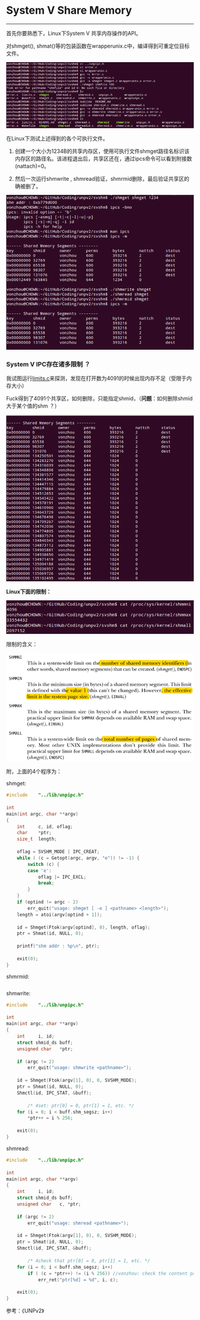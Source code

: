 # System V Share Memory

---

首先你要熟悉下，Linux下System V 共享内存操作的API。

对shmget(), shmat()等的包装函数在wrapperunix.c中，编译得到可重定位目标文件。

![](svshm-compile.png)

在Linux下测试上述得到的各个可执行文件。

1. 创建一个大小为1234B的共享内存区，使用可执行文件shmget路径名标识该内存区的路径名。该进程退出后，共享区还在，通过ipcs命令可以看到附接数(nattach)=0。

2. 然后一次运行shmwrite , shmread验证，shmrmid删除，最后验证共享区的确被删了。

![](svshm-op.png)

### System V IPC存在诸多限制 ？

我试图运行[limits.c](limits.c)来探测，发现在打开数为4091的时候出现内存不足（受限于内存大小）

Fuck得到了4091个共享区，如何删除，只能指定shmid，（**问题**：如何删除shmid大于某个值的shm ？）

![](svshm-limit.png)

**Linux下面的限制：**

![](svshm-linux-limit1.png)

限制的含义：

![](svshm-linux-limit2.png)


附，上面的4个程序为：

shmget:
```C
#include	"../lib/unpipc.h"

int
main(int argc, char **argv)
{
	int		c, id, oflag;
	char	*ptr;
	size_t	length;

	oflag = SVSHM_MODE | IPC_CREAT;
	while ( (c = Getopt(argc, argv, "e")) != -1) {
		switch (c) {
		case 'e':
			oflag |= IPC_EXCL;
			break;
		}
	}
	if (optind != argc - 2)
		err_quit("usage: shmget [ -e ] <pathname> <length>");
	length = atoi(argv[optind + 1]);

	id = Shmget(Ftok(argv[optind], 0), length, oflag);
	ptr = Shmat(id, NULL, 0);

	printf("shm addr : %p\n", ptr);

	exit(0);
}

```

shmrmid:
```C

```

shmwrite:
```C
#include	"../lib/unpipc.h"

int
main(int argc, char **argv)
{
	int		i, id;
	struct shmid_ds	buff;
	unsigned char	*ptr;

	if (argc != 2)
		err_quit("usage: shmwrite <pathname>");

	id = Shmget(Ftok(argv[1], 0), 0, SVSHM_MODE);
	ptr = Shmat(id, NULL, 0);
	Shmctl(id, IPC_STAT, &buff);

		/* 4set: ptr[0] = 0, ptr[1] = 1, etc. */
	for (i = 0; i < buff.shm_segsz; i++)
		*ptr++ = i % 256;

	exit(0);
}

```

shmread:
```C
#include	"../lib/unpipc.h"

int
main(int argc, char **argv)
{
	int		i, id;
	struct shmid_ds	buff;
	unsigned char	c, *ptr;

	if (argc != 2)
		err_quit("usage: shmread <pathname>");

	id = Shmget(Ftok(argv[1], 0), 0, SVSHM_MODE);
	ptr = Shmat(id, NULL, 0);
	Shmctl(id, IPC_STAT, &buff);

		/* 4check that ptr[0] = 0, ptr[1] = 1, etc. */
	for (i = 0; i < buff.shm_segsz; i++)
		if ( (c = *ptr++) != (i % 256)) //vonzhou: check the content pattern 
			err_ret("ptr[%d] = %d", i, c);

	exit(0);
}

```

参考：《UNPv2》
